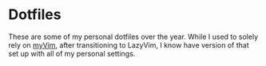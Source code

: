 # Dotfiles

These are some of my personal dotfiles over the year. While I used to solely
rely on [myVim](https://github.com/jacobchrismarsh/myVim), after transitioning
to LazyVim, I know have version of that set up with all of my personal 
settings.
